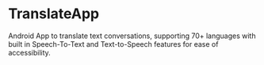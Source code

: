 # TranslateApp
Android App to translate text conversations, supporting 70+ languages with built in Speech-To-Text and Text-to-Speech features for ease of accessibility.
